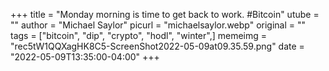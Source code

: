 +++
title = "Monday morning is time to get back to work. #Bitcoin"
utube = ""
author = "Michael Saylor"
picurl = "michaelsaylor.webp"
original = ""
tags = ["bitcoin", "dip", "crypto", "hodl", "winter",]
memeimg = "rec5tW1QQXagHK8C5-ScreenShot2022-05-09at09.35.59.png"
date = "2022-05-09T13:35:00-04:00"
+++